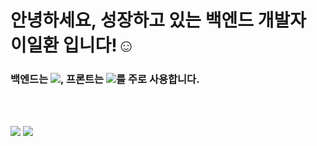 


# 안녕하세요, 성장하고 있는 백엔드 개발자 이일환 입니다!☺
### 백엔드는 <a href="" target="_blank"><img src="https://img.shields.io/badge/Spring_Boot-6DB33F?style=flat-square&logo=SpringBoot&logoColor=white"/></a>, 프론트는 <a href="" target="_blank"><img src="https://img.shields.io/badge/React-61DAFB?style=flat-square&logo=React&logoColor=white"/></a>를 주로 사용합니다.

<br/><br/>

<a href="https://velog.io/@pppp0722" target="_blank"><img src="https://img.shields.io/badge/Blog-27c999?style=flat-square&logo=Velog&logoColor=white"/></a>   <a href="mailto:poj0722@naver.com" target="_blank"><img src="https://img.shields.io/badge/Mail-03C75A?style=flat-square&logo=Gmail&logoColor=white"/></a>
